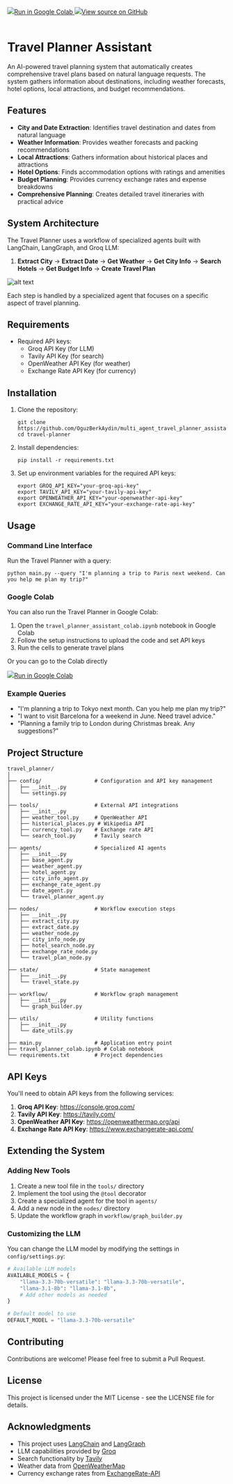 <a target="_blank" href="https://colab.research.google.com/drive/1J8j67mo9Tysj4iuP-sN1piDhnlE9IL8d#scrollTo=sXQwm-ob9zs2">
  <img src="https://www.tensorflow.org/images/colab_logo_32px.png" />Run in Google Colab
</a>

<a target="_blank" href="https://github.com/OguzBerkAydin/multi_agent_travel_planner_assistant/tree/main/travel_planner">
  <img src="https://www.tensorflow.org/images/GitHub-Mark-32px.png" />View source on GitHub
</a><br><br>

# Travel Planner Assistant

An AI-powered travel planning system that automatically creates comprehensive travel plans based on natural language requests. The system gathers information about destinations, including weather forecasts, hotel options, local attractions, and budget recommendations.

## Features

- **City and Date Extraction**: Identifies travel destination and dates from natural language
- **Weather Information**: Provides weather forecasts and packing recommendations
- **Local Attractions**: Gathers information about historical places and attractions
- **Hotel Options**: Finds accommodation options with ratings and amenities
- **Budget Planning**: Provides currency exchange rates and expense breakdowns
- **Comprehensive Planning**: Creates detailed travel itineraries with practical advice

## System Architecture

The Travel Planner uses a workflow of specialized agents built with LangChain, LangGraph, and Groq LLM:

1. **Extract City** → **Extract Date** → **Get Weather** → **Get City Info** → **Search Hotels** → **Get Budget Info** → **Create Travel Plan**

![alt text](examples/workflow.png)

Each step is handled by a specialized agent that focuses on a specific aspect of travel planning.

## Requirements
- Required API keys:
  - Groq API Key (for LLM)
  - Tavily API Key (for search)
  - OpenWeather API Key (for weather)
  - Exchange Rate API Key (for currency)

## Installation

1. Clone the repository:
   ```
   git clone https://github.com/OguzBerkAydin/multi_agent_travel_planner_assistant.git
   cd travel-planner
   ```

2. Install dependencies:
   ```
   pip install -r requirements.txt
   ```

3. Set up environment variables for the required API keys:
   ```
   export GROQ_API_KEY="your-groq-api-key"
   export TAVILY_API_KEY="your-tavily-api-key"
   export OPENWEATHER_API_KEY="your-openweather-api-key"
   export EXCHANGE_RATE_API_KEY="your-exchange-rate-api-key"
   ```

## Usage

### Command Line Interface

Run the Travel Planner with a query:

```
python main.py --query "I'm planning a trip to Paris next weekend. Can you help me plan my trip?"
```

### Google Colab

You can also run the Travel Planner in Google Colab:

1. Open the `travel_planner_assistant_colab.ipynb` notebook in Google Colab
2. Follow the setup instructions to upload the code and set API keys
3. Run the cells to generate travel plans

Or you can go to the Colab directly 

<a target="_blank" href="https://colab.research.google.com/drive/1J8j67mo9Tysj4iuP-sN1piDhnlE9IL8d#scrollTo=sXQwm-ob9zs2">
  <img src="https://www.tensorflow.org/images/colab_logo_32px.png" />Run in Google Colab
</a>

### Example Queries

- "I'm planning a trip to Tokyo next month. Can you help me plan my trip?"
- "I want to visit Barcelona for a weekend in June. Need travel advice."
- "Planning a family trip to London during Christmas break. Any suggestions?"

## Project Structure

```
travel_planner/
│
├── config/                 # Configuration and API key management
│   ├── __init__.py
│   └── settings.py
│
├── tools/                  # External API integrations
│   ├── __init__.py
│   ├── weather_tool.py     # OpenWeather API
│   ├── historical_places.py # Wikipedia API
│   ├── currency_tool.py    # Exchange rate API
│   └── search_tool.py      # Tavily search
│
├── agents/                 # Specialized AI agents
│   ├── __init__.py
│   ├── base_agent.py
│   ├── weather_agent.py
│   ├── hotel_agent.py
│   ├── city_info_agent.py
│   ├── exchange_rate_agent.py
│   ├── date_agent.py
│   └── travel_planner_agent.py
│
├── nodes/                  # Workflow execution steps
│   ├── __init__.py
│   ├── extract_city.py
│   ├── extract_date.py
│   ├── weather_node.py
│   ├── city_info_node.py
│   ├── hotel_search_node.py
│   ├── exchange_rate_node.py
│   └── travel_plan_node.py
│
├── state/                  # State management
│   ├── __init__.py
│   └── travel_state.py
│
├── workflow/               # Workflow graph management
│   ├── __init__.py
│   └── graph_builder.py
│
├── utils/                  # Utility functions
│   ├── __init__.py
│   └── date_utils.py
│
├── main.py                 # Application entry point
├── travel_planner_colab.ipynb # Colab notebook
└── requirements.txt        # Project dependencies
```

## API Keys

You'll need to obtain API keys from the following services:

1. **Groq API Key**: https://console.groq.com/
2. **Tavily API Key**: https://tavily.com/
3. **OpenWeather API Key**: https://openweathermap.org/api
4. **Exchange Rate API Key**: https://www.exchangerate-api.com/

## Extending the System

### Adding New Tools

1. Create a new tool file in the `tools/` directory
2. Implement the tool using the `@tool` decorator
3. Create a specialized agent for the tool in `agents/`
4. Add a new node in the `nodes/` directory
5. Update the workflow graph in `workflow/graph_builder.py`

### Customizing the LLM

You can change the LLM model by modifying the settings in `config/settings.py`:

```python
# Available LLM models
AVAILABLE_MODELS = {
    "llama-3.3-70b-versatile": "llama-3.3-70b-versatile",
    "llama-3.1-8b": "llama-3.1-8b",
    # Add other models as needed
}

# Default model to use
DEFAULT_MODEL = "llama-3.3-70b-versatile"
```

## Contributing

Contributions are welcome! Please feel free to submit a Pull Request.

## License

This project is licensed under the MIT License - see the LICENSE file for details.

## Acknowledgments

- This project uses [LangChain](https://python.langchain.com/) and [LangGraph](https://python.langchain.com/docs/langgraph)
- LLM capabilities provided by [Groq](https://console.groq.com/)
- Search functionality by [Tavily](https://tavily.com/)
- Weather data from [OpenWeatherMap](https://openweathermap.org/)
- Currency exchange rates from [ExchangeRate-API](https://www.exchangerate-api.com/)
